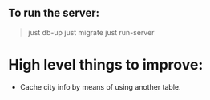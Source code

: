 ## To run the server:

> just db-up
> just migrate
> just run-server

# High level things to improve:
- Cache city info by means of using another table.
